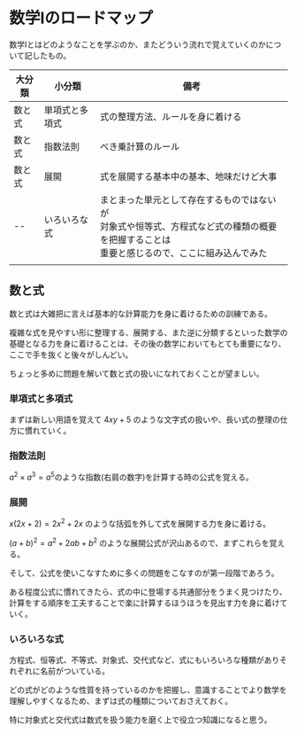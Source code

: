 # 数学Ⅰのロードマップ

数学Ⅰとはどのようなことを学ぶのか、またどういう流れで覚えていくのかについて記したもの。

| 大分類 | 小分類         | 備考                                                         |
| ------ | -------------- | ------------------------------------------------------------ |
| 数と式 | 単項式と多項式 | 式の整理方法、ルールを身に着ける                             |
| 数と式 | 指数法則       | べき乗計算のルール                                           |
| 数と式 | 展開           | 式を展開する基本中の基本、地味だけど大事                     |
| --     | いろいろな式   | まとまった単元として存在するものではないが<br />対象式や恒等式、方程式など式の種類の概要を把握することは<br />重要と感じるので、ここに組み込んでみた |
|        |                |                                                              |



## 数と式

数と式は大雑把に言えば基本的な計算能力を身に着けるための訓練である。

複雑な式を見やすい形に整理する、展開する、また逆に分類するといった数学の基礎となる力を身に着けることは、その後の数学においてもとても重要になり、ここで手を抜くと後々がしんどい。

ちょっと多めに問題を解いて数と式の扱いになれておくことが望ましい。



### 単項式と多項式

まずは新しい用語を覚えて $4xy + 5$ のような文字式の扱いや、長い式の整理の仕方に慣れていく。



### 指数法則

$a^2 \times a^3 = a^5$のような指数(右肩の数字)を計算する時の公式を覚える。



### 展開

$x(2x + 2) = 2x^2 + 2x$ のような括弧を外して式を展開する力を身に着ける。

$(a + b)^2 = a^2 + 2ab + b^2$ のような展開公式が沢山あるので、まずこれらを覚える。

そして、公式を使いこなすために多くの問題をこなすのが第一段階であろう。



ある程度公式に慣れてきたら、式の中に登場する共通部分をうまく見つけたり、計算をする順序を工夫することで楽に計算するほうほうを見出す力を身に着けていく。



### いろいろな式

方程式、恒等式、不等式、対象式、交代式など、式にもいろいろな種類がありそれぞれに名前がついている。

どの式がどのような性質を持っているのかを把握し、意識することでより数学を理解しやすくなるため、まずは式の種類についておさえておく。

特に対象式と交代式は数式を扱う能力を磨く上で役立つ知識になると思う。